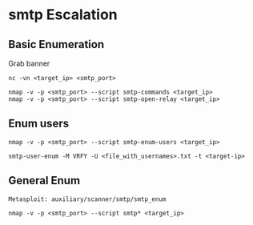 # smtp Escalation


## Basic Enumeration

Grab banner

	nc -vn <target_ip> <smtp_port>

	nmap -v -p <smtp_port> --script smtp-commands <target_ip>
	nmap -v -p <smtp_port> --script smtp-open-relay <target_ip>

## Enum users

	nmap -v -p <smtp_port> --script smtp-enum-users <target_ip>

	smtp-user-enum -M VRFY -U <file_with_usernames>.txt -t <target-ip>



## General Enum

	Metasploit: auxiliary/scanner/smtp/smtp_enum

	nmap -v -p <smtp_port> --script smtp* <target_ip>